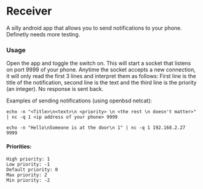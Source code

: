 # Receiver

A silly android app that allows you to send notifications to your phone. Definetly needs more testing.

### Usage

Open the app and toggle the switch on. This will start a socket that listens on port 9999 of your phone.
Anytime the socket accepts a new connection, it will only read the first 3 lines and interpret them as follows:
First line is the title of the notification, second line is the text and the third line is the priority (an integer).
No response is sent back.

Examples of sending notifications (using openbsd netcat):

```
echo -n "<Title>\n<text>\n <priority> \n <the rest \n doesn't matter>" | nc -q 1 <ip address of your phone> 9999
```

```
echo -n "Hello\nSomeone is at the door\n 1" | nc -q 1 192.168.2.27 9999
```

#### Priorities:
    High priority: 1
    Low priority: -1
    Default priority: 0
    Max priority: 2
    Min priority: -2
